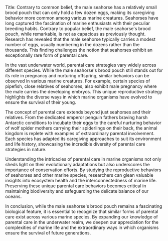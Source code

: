 Title: Contrary to common belief, the male seahorse has a relatively small brood pouch that can only hold a few dozen eggs, making its caregiving behavior more common among various marine creatures.
Seahorses have long captured the fascination of marine enthusiasts with their peculiar breeding habits. Contrary to popular belief, the male seahorse's brood pouch, while remarkable, is not as capacious as previously thought. Research has revealed that the male seahorse typically carries a modest number of eggs, usually numbering in the dozens rather than the thousands. This finding challenges the notion that seahorses exhibit an exceptionally rare form of parental care.

In the vast underwater world, parental care strategies vary widely across different species. While the male seahorse's brood pouch still stands out for its role in pregnancy and nurturing offspring, similar behaviors can be observed in various marine creatures. For example, certain species of pipefish, close relatives of seahorses, also exhibit male pregnancy where the male carries the developing embryos. This unique reproductive strategy highlights the diverse ways in which marine organisms have evolved to ensure the survival of their young.

The concept of parental care extends beyond just seahorses and their relatives. From the dedicated emperor penguin fathers braving harsh Antarctic conditions to incubate their eggs to the careful nurturing behavior of wolf spider mothers carrying their spiderlings on their back, the animal kingdom is replete with examples of extraordinary parental involvement. Each species has adapted its caregiving approaches to suit its environment and life history, showcasing the incredible diversity of parental care strategies in nature.

Understanding the intricacies of parental care in marine organisms not only sheds light on their evolutionary adaptations but also underscores the importance of conservation efforts. By studying the reproductive behaviors of seahorses and other marine species, researchers can glean valuable insights into ecosystem health and the interconnectedness of marine life. Preserving these unique parental care behaviors becomes critical in maintaining biodiversity and safeguarding the delicate balance of our oceans.

In conclusion, while the male seahorse's brood pouch remains a fascinating biological feature, it is essential to recognize that similar forms of parental care exist across various marine species. By expanding our knowledge of parental care in the underwater realm, we deepen our appreciation for the complexities of marine life and the extraordinary ways in which organisms ensure the survival of future generations.